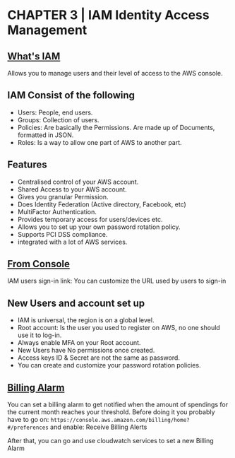 # CHAPTER 3 | IAM Identity Access Management

## [What's IAM](https://aws.amazon.com/iam/)

Allows you to manage users and their level of access to the AWS console.

## IAM Consist of the following

* Users: People, end users.
* Groups: Collection of users.
* Policies: Are basically the Permissions. Are made up of Documents, formatted in JSON.
* Roles: Is a way to allow one part of AWS to another part.

## Features

* Centralised control of your AWS account.
* Shared Access to your AWS account.
* Gives you granular Permission.
* Does Identity Federation (Active directory, Facebook, etc)
* MultiFactor Authentication.
* Provides temporary access for users/devices etc.
* Allows you to set up your own password rotation policy.
* Supports PCI DSS compliance.
* integrated with a lot of AWS services.

## [From Console](https://aws.amazon.com/console/)

IAM users sign-in link:
You can customize the URL used by users to sign-in

## New Users and account set up

* IAM is universal, the region is on a global level.
* Root account: Is the user you used to register on AWS, no one should use it to log-in.
* Always enable MFA on your Root account.
* New Users have No permissions once created.
* Access keys ID & Secret are not the same as password.
* You can create and customize your password rotation policies.

## [Billing Alarm](https://docs.aws.amazon.com/AmazonCloudWatch/latest/monitoring/monitor_estimated_charges_with_cloudwatch.html)

You can set a billing alarm to get notified when the amount of spendings for the current month reaches your threshold.
Before doing it you probably have to go on:
```https://console.aws.amazon.com/billing/home?#/preferences```
and enable: Receive Billing Alerts

After that, you can go and use cloudwatch services to set a new Billing Alarm